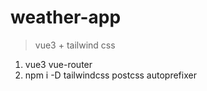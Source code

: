 # weather-app

> vue3 + tailwind css

1. vue3 vue-router
2. npm i -D tailwindcss postcss autoprefixer
